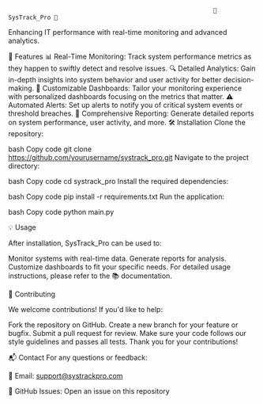                                                               🌟 SysTrack_Pro 🌟

Enhancing IT performance with real-time monitoring and advanced analytics.

🚀 Features
📊 Real-Time Monitoring: Track system performance metrics as they happen to swiftly detect and resolve issues.
🔍 Detailed Analytics: Gain in-depth insights into system behavior and user activity for better decision-making.
🎨 Customizable Dashboards: Tailor your monitoring experience with personalized dashboards focusing on the metrics that matter.
⚠️ Automated Alerts: Set up alerts to notify you of critical system events or threshold breaches.
📝 Comprehensive Reporting: Generate detailed reports on system performance, user activity, and more.
🛠️ Installation
Clone the repository:

bash
Copy code
git clone https://github.com/yourusername/systrack_pro.git
Navigate to the project directory:

bash
Copy code
cd systrack_pro
Install the required dependencies:

bash
Copy code
pip install -r requirements.txt
Run the application:

bash
Copy code
python main.py

💡 Usage

After installation, SysTrack_Pro can be used to:

Monitor systems with real-time data.
Generate reports for analysis.
Customize dashboards to fit your specific needs.
For detailed usage instructions, please refer to the 📚 documentation.

🤝 Contributing

We welcome contributions! If you'd like to help:

Fork the repository on GitHub.
Create a new branch for your feature or bugfix.
Submit a pull request for review.
Make sure your code follows our style guidelines and passes all tests. Thank you for your contributions!

📬 Contact
For any questions or feedback:

📧 Email: support@systrackpro.com

🐙 GitHub Issues: Open an issue on this repository
